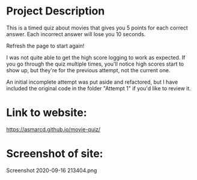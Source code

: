 # Project Description
This is a timed quiz about movies that gives you 5 points for each correct answer. Each incorrect answer will lose you 10 seconds. 

Refresh the page to start again!

I was not quite able to get the high score logging to work as expected. If you go through the quiz multiple times, you'll notice high scores start to show up, but they're for the previous attempt, not the current one. 

An initial incomplete attempt was put aside and refactored, but I have included the original code in the folder "Attempt 1" if you'd like to review it.

# Link to website:
https://asmarcd.github.io/movie-quiz/

# Screenshot of site:
Screenshot 2020-09-16 213404.png

